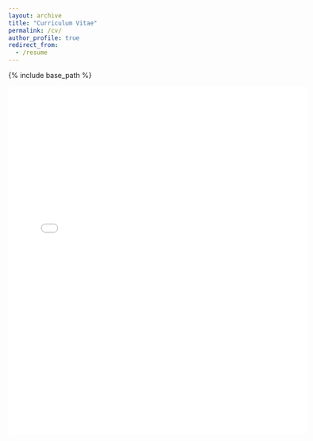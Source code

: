 ```yaml
---
layout: archive
title: "Curriculum Vitae"
permalink: /cv/
author_profile: true
redirect_from:
  - /resume
---
```


{% include base_path %}

<embed src="{{ site.baseurl }}/files/Plyfaa Suwanamalik-Murphy CV.pdf" width="600" height="700" type='application/pdf'> 
